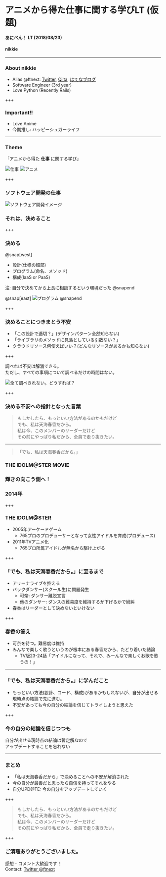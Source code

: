 # アニメから得た仕事に関する学びLT (仮題)
#### あにべん！ LT (2018/08/23)
#### nikkie

---

### About nikkie

- Alias @ftnext: [Twitter](https://twitter.com/ftnext), [Qiita](https://qiita.com/ftnext), [はてなブログ](http://nikkie-ftnext.hatenablog.com/)
- Software Engineer (3rd year)
- Love Python (Recently Rails)

+++

### Important!!

- Love Anime
- 今期推し: ハッピーシュガーライフ

---

### Theme

「アニメから得た **仕事** に関する学び」

![仕事](aniben_August_imas/assets/kaisya_man.png)
![アニメ](aniben_August_imas/assets/tv_boy_tooku.png)

+++

### ソフトウェア開発の仕事
![ソフトウェア開発イメージ](aniben_August_imas/assets/system_integration.png)
### それは、決めること

+++

### 決める

@snap[west]

- 設計(仕様の細部)
- プログラム(命名、メソッド)
- 構成(IaaS or PaaS)

注: 自分で決めてから上長に相談するという環境だった
@snapend

@snap[east]
![プログラム](aniben_August_imas/assets/character_program.png)
@snapend

+++

### 決めることにつきまとう不安

- 「この設計で適切？」(デザインパターン全然知らない)
- 「ライブラリのメソッドに見落としている引数ない？」
- クラウドリソース何使えばいい？(どんなリソースがあるかも知らない)

+++

調べれば不安は解消できる。  
ただし、すべての事項について調べるだけの時間はない。

![全て調べきれない。どうすれば？](aniben_August_imas/assets/jouhou_hanran.png)

+++

### 決める不安への指針となった言葉

>もしかしたら、もっといい方法があるのかもだけど  
>でも、私は天海春香だから。  
>私は今、このメンバーのリーダーだけど  
>その前にやっぱり私だから、全員で走り抜きたい。  

---

>「でも、私は天海春香だから。」

### THE IDOLM@STER MOVIE
### 輝きの向こう側へ！
### 2014年

+++

### THE IDOLM@STER

- 2005年アーケードゲーム
  - 765プロのプロデューサーとなって女性アイドルを育成(プロデュース)
- 2011年TVアニメ化
  - 765プロ所属アイドルが無名から駆け上がる

+++

### 「でも、私は天海春香だから。」に至るまで

- アリーナライブを控える
- バックダンサー(スクール生)に問題発生
  - <span class="kana">可奈</span>: ダンサー離脱宣言
  - 他のダンサー: ダンスの難易度を維持するか下げるかで紛糾
- <span class="haruka">春香</span>はリーダーとして決めないといけない

+++

### <span class="haruka">春香</span>の答え

- <span class="kana">可奈</span>を待つ。難易度は維持
- みんなで楽しく歌うというのが根本にある<span class="haruka">春香</span>だから、たどり着いた結論
  - TV版23-24話「<span class="haruka">アイドルになって、それで、みーんなで楽しくお歌を歌うの！</span>」

---

### 「でも、私は天海春香だから。」に学んだこと

- もっといい方法(設計、コード、構成)があるかもしれないが、自分が出せる現時点の結論で先に進む。
- 不安があっても今の自分の結論を信じてトライしようと思えた

+++

### 今の自分の結論を信じつつも

自分が出せる現時点の結論は暫定解なので  
アップデートすることを忘れない

---

### まとめ

- 「私は天海春香だから」で決めることへの不安が解消された
- 今の自分が最善だと思ったら自信を持ってそれをやる
- 自分UPD@TE: 今の自分をアップデートしていく

+++

>もしかしたら、もっといい方法があるのかもだけど  
>でも、私は天海春香だから。  
>私は今、このメンバーのリーダーだけど  
>その前にやっぱり私だから、全員で走り抜きたい。  

+++

### ご清聴ありがとうございました。
感想・コメント大歓迎です！  
Contact: [Twitter @ftnext](https://twitter.com/ftnext)
